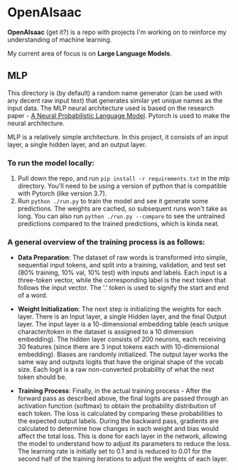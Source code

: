 # OpenAIsaac

**OpenAIsaac** (get it?) is a repo with projects I'm working on to reinforce my understanding of machine learning.

My current area of focus is on **Large Language Models**.

## MLP

This directory is (by default) a random name generator (can be used with any decent raw input text) that generates similar yet unique names as the input data. The MLP neural architecture used is based on the research paper - [A Neural Probabilistic Language Model](https://www.jmlr.org/papers/volume3/bengio03a/bengio03a.pdf). Pytorch is used to make the neural architecture.

MLP is a relatively simple architecture. In this project, it consists of an input layer, a single hidden layer, and an output layer.

### To run the model locally:

1. Pull down the repo, and run `pip install -r requirements.txt` in the mlp directory. You'll need to be using a version of python that is compatible with Pytorch (like version 3.7).
2. Run `python ./run.py` to train the model and see it generate some predictions. The weights are cached, so subsequent runs won't take as long. You can also run `python ./run.py --compare` to see the untrained predictions compared to the trained predictions, which is kinda neat.

### A general overview of the training process is as follows:

- **Data Preparation**: The dataset of raw words is transformed into simple, sequential input tokens, and split into a training, validation, and test set (80% training, 10% val, 10% test) with inputs and labels. Each input is a three-token vector, while the corresponding label is the next token that follows the input vector. The '.' token is used to signify the start and end of a word.

- **Weight Initialization**: The next step is initializing the weights for each layer. There is an Input layer, a single Hidden layer, and the final Output layer. The input layer is a 10-dimensional embedding table (each unique character/token in the dataset is assigned to a 10 dimension embedding). The hidden layer consists of 200 neurons, each receiving 30 features (since there are 3 input tokens each with 10-dimensional embedding). Biases are randomly initialized. The output layer works the same way and outputs logits that have the original shape of the vocab size. Each logit is a raw non-converted probability of what the next token should be.

- **Training Process**: Finally, in the actual training process - After the forward pass as described above, the final logits are passed through an activation function (softmax) to obtain the probability distribution of each token. The loss is calculated by comparing these probabilities to the expected output labels. During the backward pass, gradients are calculated to determine how changes in each weight and bias would affect the total loss. This is done for each layer in the network, allowing the model to understand how to adjust its parameters to reduce the loss. The learning rate is initially set to 0.1 and is reduced to 0.01 for the second half of the training iterations to adjust the weights of each layer.
